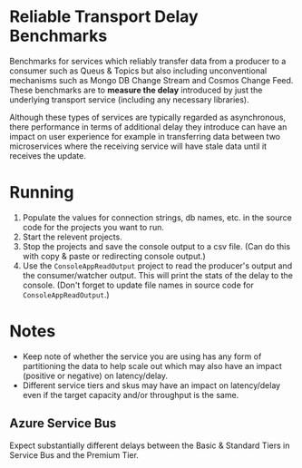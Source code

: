 # Reliable Transport Delay Benchmarks
Benchmarks for services which reliably transfer data from a producer to a consumer such as Queus & Topics but also including unconventional mechanisms such as Mongo DB Change Stream and Cosmos Change Feed. These benchmarks are to **measure the delay** introduced by just the underlying transport service (including any necessary libraries).

Although these types of services are typically regarded as asynchronous, there performance in terms of additional delay they introduce can have an impact on user experience for example in transferring data between two microservices where the receiving service will have stale data until it receives the update.

# Running
1. Populate the values for connection strings, db names, etc. in the source code for the projects you want to run.
1. Start the relevent projects.
1. Stop the projects and save the console output to a csv file. (Can do this with copy & paste or redirecting console output.)
1. Use the `ConsoleAppReadOutput` project to read the producer's output and the consumer/watcher output. This will print the stats of the delay to the console. (Don't forget to  update file names in source code for `ConsoleAppReadOutput`.)

# Notes
- Keep note of whether the service you are using has any form of partitioning the data to help scale out which may also have an impact (positive or negative) on latency/delay.
- Different service tiers and skus may have an impact on latency/delay even if the target capacity and/or throughput is the same.

## Azure Service Bus
Expect substantially different delays between the Basic & Standard Tiers in Service Bus and the Premium Tier.
